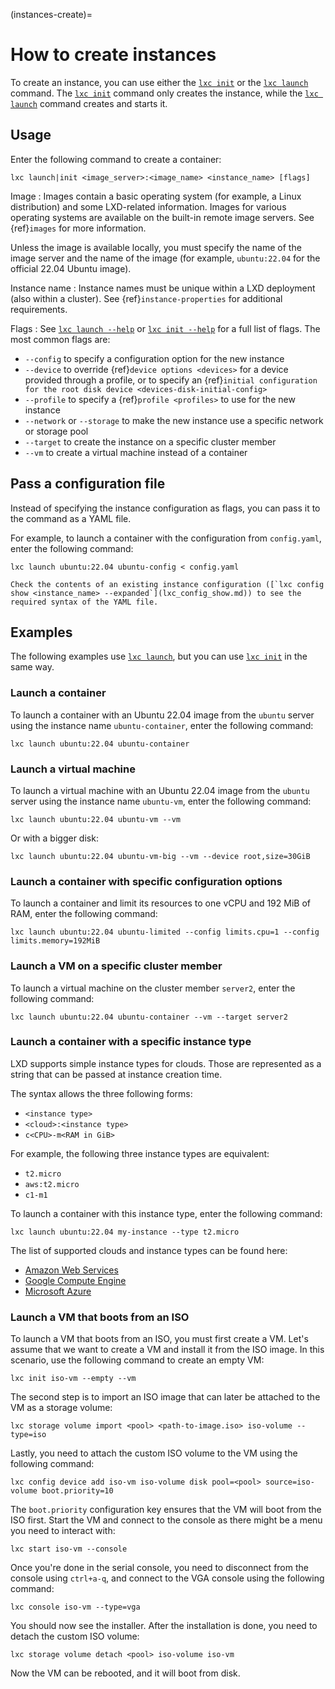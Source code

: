 (instances-create)=
# How to create instances

To create an instance, you can use either the [`lxc init`](lxc_init.md) or the [`lxc launch`](lxc_launch.md) command.
The [`lxc init`](lxc_init.md) command only creates the instance, while the [`lxc launch`](lxc_launch.md) command creates and starts it.

## Usage

Enter the following command to create a container:

    lxc launch|init <image_server>:<image_name> <instance_name> [flags]

Image
: Images contain a basic operating system (for example, a Linux distribution) and some LXD-related information.
  Images for various operating systems are available on the built-in remote image servers.
  See {ref}`images` for more information.

  Unless the image is available locally, you must specify the name of the image server and the name of the image (for example, `ubuntu:22.04` for the official 22.04 Ubuntu image).

Instance name
: Instance names must be unique within a LXD deployment (also within a cluster).
  See {ref}`instance-properties` for additional requirements.

Flags
: See [`lxc launch --help`](lxc_launch.md) or [`lxc init --help`](lxc_init.md) for a full list of flags.
  The most common flags are:

  - `--config` to specify a configuration option for the new instance
  - `--device` to override {ref}`device options <devices>` for a device provided through a profile, or to specify an {ref}`initial configuration for the root disk device <devices-disk-initial-config>`
  - `--profile` to specify a {ref}`profile <profiles>` to use for the new instance
  - `--network` or `--storage` to make the new instance use a specific network or storage pool
  - `--target` to create the instance on a specific cluster member
  - `--vm` to create a virtual machine instead of a container

## Pass a configuration file

Instead of specifying the instance configuration as flags, you can pass it to the command as a YAML file.

For example, to launch a container with the configuration from `config.yaml`, enter the following command:

    lxc launch ubuntu:22.04 ubuntu-config < config.yaml

```{tip}
Check the contents of an existing instance configuration ([`lxc config show <instance_name> --expanded`](lxc_config_show.md)) to see the required syntax of the YAML file.
```

## Examples

The following examples use [`lxc launch`](lxc_launch.md), but you can use [`lxc init`](lxc_init.md) in the same way.

### Launch a container

To launch a container with an Ubuntu 22.04 image from the `ubuntu` server using the instance name `ubuntu-container`, enter the following command:

    lxc launch ubuntu:22.04 ubuntu-container

### Launch a virtual machine

To launch a virtual machine with an Ubuntu 22.04 image from the `ubuntu` server using the instance name `ubuntu-vm`, enter the following command:

    lxc launch ubuntu:22.04 ubuntu-vm --vm

Or with a bigger disk:

    lxc launch ubuntu:22.04 ubuntu-vm-big --vm --device root,size=30GiB

### Launch a container with specific configuration options

To launch a container and limit its resources to one vCPU and 192 MiB of RAM, enter the following command:

    lxc launch ubuntu:22.04 ubuntu-limited --config limits.cpu=1 --config limits.memory=192MiB

### Launch a VM on a specific cluster member

To launch a virtual machine on the cluster member `server2`, enter the following command:

    lxc launch ubuntu:22.04 ubuntu-container --vm --target server2

### Launch a container with a specific instance type

LXD supports simple instance types for clouds.
Those are represented as a string that can be passed at instance creation time.

The syntax allows the three following forms:

- `<instance type>`
- `<cloud>:<instance type>`
- `c<CPU>-m<RAM in GiB>`

For example, the following three instance types are equivalent:

- `t2.micro`
- `aws:t2.micro`
- `c1-m1`

To launch a container with this instance type, enter the following command:

    lxc launch ubuntu:22.04 my-instance --type t2.micro

The list of supported clouds and instance types can be found here:

- [Amazon Web Services](https://raw.githubusercontent.com/canonical/lxd/main/meta/instance-types/aws.yaml)
- [Google Compute Engine](https://raw.githubusercontent.com/canonical/lxd/main/meta/instance-types/gce.yaml)
- [Microsoft Azure](https://raw.githubusercontent.com/canonical/lxd/main/meta/instance-types/azure.yaml)

### Launch a VM that boots from an ISO

To launch a VM that boots from an ISO, you must first create a VM.
Let's assume that we want to create a VM and install it from the ISO image.
In this scenario, use the following command to create an empty VM:

    lxc init iso-vm --empty --vm

The second step is to import an ISO image that can later be attached to the VM as a storage volume:

    lxc storage volume import <pool> <path-to-image.iso> iso-volume --type=iso

Lastly, you need to attach the custom ISO volume to the VM using the following command:

    lxc config device add iso-vm iso-volume disk pool=<pool> source=iso-volume boot.priority=10

The `boot.priority` configuration key ensures that the VM will boot from the ISO first.
Start the VM and connect to the console as there might be a menu you need to interact with:

    lxc start iso-vm --console

Once you're done in the serial console, you need to disconnect from the console using `ctrl+a-q`, and connect to the VGA console using the following command:

    lxc console iso-vm --type=vga

You should now see the installer. After the installation is done, you need to detach the custom ISO volume:

    lxc storage volume detach <pool> iso-volume iso-vm

Now the VM can be rebooted, and it will boot from disk.
